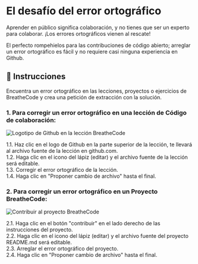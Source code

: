 # El desafío del error ortográfico

Aprender en público significa colaboración, y no tienes que ser un experto para colaborar. ¡Los errores ortográficos vienen al rescate!

El perfecto rompehielos para las contribuciones de código abierto; arreglar un error ortográfico es fácil y no requiere casi ninguna experiencia en Github.

## 📝 Instrucciones

Encuentra un error ortográfico en las lecciones, proyectos o ejercicios de BreatheCode y crea una petición de extracción con la solución.

### 1. Para corregir un error ortográfico en una lección de Código de colaboración:  

![Logotipo de Github en la lección BreatheCode](https://github.com/breatheco-de/the-misspell-chalenge/blob/master/github-logo.png?raw=true)

1.1. Haz clic en el logo de Github en la parte superior de la lección, te llevará al archivo fuente de la lección en github.com.  
1.2. Haga clic en el icono del lápiz (editar) y el archivo fuente de la lección será editable.  
1.3. Corregir el error ortográfico de la lección.  
1.4. Haga clic en "Proponer cambio de archivo" hasta el final.  


### 2. Para corregir un error ortográfico en un Proyecto BreatheCode:

![Contribuir al proyecto BreatheCode](https://github.com/breatheco-de/the-misspell-chalenge/blob/master/47f0f5df-32df-4367-ad5f-0b838fe6dcb9.png?raw=true)

2.1. Haga clic en el botón "contribuir" en el lado derecho de las instrucciones del proyecto.  
2.2. Haga clic en el icono del lápiz (editar) y el archivo fuente del proyecto README.md será editable.  
2.3. Arreglar el error ortográfico del proyecto.  
2.4. Haga clic en "Proponer cambio de archivo" hasta el final. 
